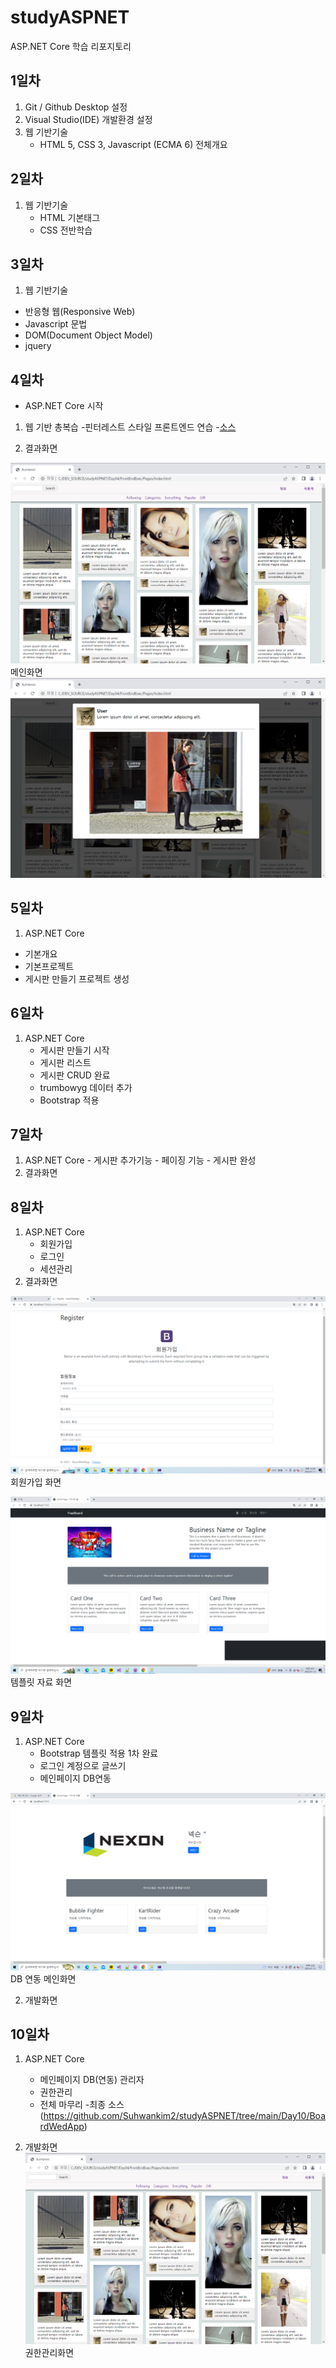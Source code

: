# studyASPNET
ASP.NET Core 학습 리포지토리

## 1일차
1. Git / Github Desktop 설정
2. Visual Studio(IDE) 개발환경 설정
3. 웹 기반기술
   - HTML 5, CSS 3, Javascript (ECMA 6) 전체개요
 
 ## 2일차
 1. 웹 기반기술
    - HTML 기본태그
    - CSS 전반학습
  
 ## 3일차
 1. 웹 기반기술
  - 반응형 웹(Responsive Web)
  - Javascript 문법
  - DOM(Document Object Model)
  - jquery
 ## 4일차
 - ASP.NET Core 시작
 1. 웹 기반 총복습
   -핀터레스트 스타일 프론트엔드 연습
   -[소스](https://github.com/Suhwankim2/studyASPNET/tree/main/Day04.1%20jin/FrontEndexce/Pages)
   
 2. 결과화면
 
 
![메인화면](https://raw.githubusercontent.com/Suhwankim2/studyASPNET/main/images/stml_screen01.png)
 메인화면
 ![라이프박스화면](https://github.com/Suhwankim2/studyASPNET/blob/main/images/stml_screen02.png)
 
 ## 5일차
  1. ASP.NET Core
   - 기본개요
   - 기본프로젝트
   - 게시판 만들기 프로젝트 생성
   
  
 ## 6일차
 1. ASP.NET Core
	- 게시판 만들기 시작
	- 게시판 리스트
	- 게시판 CRUD 완료
	- trumbowyg 데이터 추가
	- Bootstrap 적용

 ## 7일차
 1.  ASP.NET Core
    - 게시판 추가기능
    - 페이징 기능
    - 게시판 완성
  2. 결과화면

 ## 8일차
 1.  ASP.NET Core
     - 회원가입
     - 로그인
     - 세션관리
 2. 결과화면
 
 ![회원가입 화면](https://github.com/Suhwankim2/studyASPNET/blob/main/images/%ED%9A%8C%EC%9B%90%EA%B0%80%EC%9E%85%20%ED%99%94%EB%A9%B4.png)
 회원가입 화면
 
 ![템플릿자료 화면](https://github.com/Suhwankim2/studyASPNET/blob/main/images/%ED%85%9C%ED%94%8C%EB%A6%BF%ED%99%94%EB%A9%B4.png)
 템플릿 자료 화면
 
## 9일차
1. ASP.NET Core
   - Bootstrap 템플릿 적용 1차 완료
   - 로그인 계정으로 글쓰기
   - 메인페이지 DB연동
 
 ![DB 연동 메인화면](https://github.com/Suhwankim2/studyASPNET/blob/main/images/DB%EC%97%B0%EB%8F%99%ED%99%94%EB%A9%B4.png)
 DB 연동 메인화면
   
   
2. 개발화면
  



## 10일차
1. ASP.NET Core
   - 메인페이지 DB(연동) 관리자
   - 권한관리
   - 전체 마무리
   -최종 소스(https://github.com/Suhwankim2/studyASPNET/tree/main/Day10/BoardWedApp)
   
2. 개발화면
![권한관리화면](https://raw.githubusercontent.com/Suhwankim2/studyASPNET/main/images/stml_screen01.png)
 권한관리화면